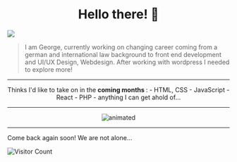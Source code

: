 <h1 align="center">Hello there! 👋 </h1>

![](https://c.tenor.com/GfSX-u7VGM4AAAAC/coding.gif)

> I am George, currently working on changing career coming from a german and international law background to front end development and UI/UX Design, Webdesign. After working with wordpress I needed to explore more!

--- 
<p align="center">
Thinks I'd like to take on in the <b> coming months </b>:
- HTML, CSS
- JavaScript
- React
- PHP
- anything I can get ahold of... 
</p>

---
<p align="center">
<img src="https://media.tenor.com/57w9du3NrV0AAAAd/css-html.gif" alt="animated" />
</p>

--- 

Come back again soon! We are not alone...

![Visitor Count](https://profile-counter.glitch.me/{GeBon22}/count.svg)
